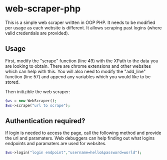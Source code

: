 # web-scraper-php

This is a simple web scraper written in OOP PHP. It needs to be modified per usage as each website is different. It allows scraping past logins (where valid credentials are provided).

## Usage
First, modify the "scrape" function (line 49) with the XPath to the data you are looking to obtain. There are chrome extensions and other websites which can help with this. You will also need to modify the "add_line" function (line 57) and append any variables which you would like to be stored.

Then initizible the web scraper:
```php
$ws = new WebScraper();
$ws->scrape("url to scrape");
```
## Authentication required?
If login is needed to access the page, call the following method and provide the url and paramaters. Web debuggers can help finding out what logins endpoints and paramaters are used for websites.
```php
$ws->login("login endpoint","username=hello&password=world");
```
